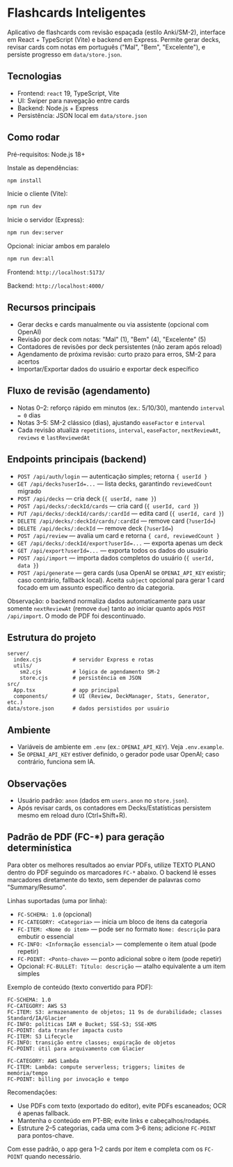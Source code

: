 # Flashcards Inteligentes

Aplicativo de flashcards com revisão espaçada (estilo Anki/SM-2), interface em React + TypeScript (Vite) e backend em Express. Permite gerar decks, revisar cards com notas em português ("Mal", "Bem", "Excelente"), e persiste progresso em `data/store.json`.

## Tecnologias
- Frontend: `react` 19, TypeScript, Vite
- UI: Swiper para navegação entre cards
- Backend: Node.js + Express
- Persistência: JSON local em `data/store.json`

## Como rodar
Pré-requisitos: Node.js 18+

Instale as dependências:

```bash
npm install
```

Inicie o cliente (Vite):

```bash
npm run dev
```

Inicie o servidor (Express):

```bash
npm run dev:server
```

Opcional: iniciar ambos em paralelo

```bash
npm run dev:all
```

Frontend: `http://localhost:5173/`

Backend: `http://localhost:4000/`

## Recursos principais
- Gerar decks e cards manualmente ou via assistente (opcional com OpenAI)
- Revisão por deck com notas: "Mal" (1), "Bem" (4), "Excelente" (5)
- Contadores de revisões por deck persistentes (não zeram após reload)
- Agendamento de próxima revisão: curto prazo para erros, SM-2 para acertos
- Importar/Exportar dados do usuário e exportar deck específico

## Fluxo de revisão (agendamento)
- Notas 0–2: reforço rápido em minutos (ex.: 5/10/30), mantendo `interval = 0` dias
- Notas 3–5: SM-2 clássico (dias), ajustando `easeFactor` e `interval`
 - Cada revisão atualiza `repetitions`, `interval`, `easeFactor`, `nextReviewAt`, `reviews` e `lastReviewedAt`

## Endpoints principais (backend)
- `POST /api/auth/login` — autenticação simples; retorna `{ userId }`
- `GET /api/decks?userId=...` — lista decks, garantindo `reviewedCount` migrado
- `POST /api/decks` — cria deck (`{ userId, name }`)
- `POST /api/decks/:deckId/cards` — cria card (`{ userId, card }`)
- `PUT /api/decks/:deckId/cards/:cardId` — edita card (`{ userId, card }`)
- `DELETE /api/decks/:deckId/cards/:cardId` — remove card (`?userId=`)
- `DELETE /api/decks/:deckId` — remove deck (`?userId=`)
- `POST /api/review` — avalia um card e retorna `{ card, reviewedCount }`
- `GET /api/decks/:deckId/export?userId=...` — exporta apenas um deck
- `GET /api/export?userId=...` — exporta todos os dados do usuário
- `POST /api/import` — importa dados completos do usuário (`{ userId, data }`)
 - `POST /api/generate` — gera cards (usa OpenAI se `OPENAI_API_KEY` existir; caso contrário, fallback local). Aceita `subject` opcional para gerar 1 card focado em um assunto específico dentro da categoria.

Observação: o backend normaliza dados automaticamente para usar somente `nextReviewAt` (remove `due`) tanto ao iniciar quanto após `POST /api/import`. O modo de PDF foi descontinuado.

## Estrutura do projeto
```
server/
  index.cjs          # servidor Express e rotas
  utils/
    sm2.cjs          # lógica de agendamento SM-2
    store.cjs        # persistência em JSON
src/
  App.tsx            # app principal
  components/        # UI (Review, DeckManager, Stats, Generator, etc.)
data/store.json      # dados persistidos por usuário
```

## Ambiente
- Variáveis de ambiente em `.env` (ex.: `OPENAI_API_KEY`). Veja `.env.example`.
- Se `OPENAI_API_KEY` estiver definido, o gerador pode usar OpenAI; caso contrário, funciona sem IA.

## Observações
- Usuário padrão: `anon` (dados em `users.anon` no `store.json`).
- Após revisar cards, os contadores em Decks/Estatísticas persistem mesmo em reload duro (Ctrl+Shift+R).

## Padrão de PDF (FC-*) para geração determinística
Para obter os melhores resultados ao enviar PDFs, utilize TEXTO PLANO dentro do PDF seguindo os marcadores `FC-*` abaixo. O backend lê esses marcadores diretamente do texto, sem depender de palavras como "Summary/Resumo".

Linhas suportadas (uma por linha):
- `FC-SCHEMA: 1.0` (opcional)
- `FC-CATEGORY: <Categoria>` — inicia um bloco de itens da categoria
- `FC-ITEM: <Nome do item>` — pode ser no formato `Nome: descrição` para embutir o essencial
- `FC-INFO: <Informação essencial>` — complemente o item atual (pode repetir)
- `FC-POINT: <Ponto-chave>` — ponto adicional sobre o item (pode repetir)
- Opcional: `FC-BULLET: Título: descrição` — atalho equivalente a um item simples

Exemplo de conteúdo (texto convertido para PDF):
```
FC-SCHEMA: 1.0
FC-CATEGORY: AWS S3
FC-ITEM: S3: armazenamento de objetos; 11 9s de durabilidade; classes Standard/IA/Glacier
FC-INFO: políticas IAM e Bucket; SSE-S3; SSE-KMS
FC-POINT: data transfer impacta custo
FC-ITEM: S3 Lifecycle
FC-INFO: transição entre classes; expiração de objetos
FC-POINT: útil para arquivamento com Glacier

FC-CATEGORY: AWS Lambda
FC-ITEM: Lambda: compute serverless; triggers; limites de memória/tempo
FC-POINT: billing por invocação e tempo
```

Recomendações:
- Use PDFs com texto (exportado do editor), evite PDFs escaneados; OCR é apenas fallback.
- Mantenha o conteúdo em PT-BR; evite links e cabeçalhos/rodapés.
- Estruture 2–5 categorias, cada uma com 3–6 itens; adicione `FC-POINT` para pontos-chave.

Com esse padrão, o app gera 1–2 cards por item e completa com os `FC-POINT` quando necessário.